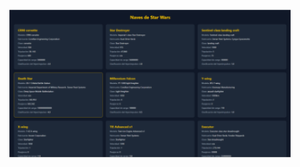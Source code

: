 ![Vite (React) Starwars API Hybridge project preview](/public/screenshot.png "Vite (React) Starwars API Hybridge project preview")
